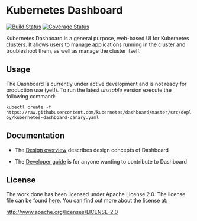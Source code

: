 # Kubernetes Dashboard
[![Build Status](https://travis-ci.org/kubernetes/dashboard.svg?branch=master)](https://travis-ci.org/kubernetes/dashboard)
[![Coverage Status](https://codecov.io/github/bryk/dashboard/coverage.svg?branch=master)](https://codecov.io/github/bryk/dashboard?branch=master)


Kubernetes Dashboard is a general purpose, web-based UI for Kubernetes clusters. It allows users to
manage applications running in the cluster and troubleshoot them, as well as manage the cluster
itself.

## Usage

The Dashboard is currently under active development and is not ready for production use (yet!). To run the latest _unstable_ version execute the following command:

`kubectl create -f https://raw.githubusercontent.com/kubernetes/dashboard/master/src/deploy/kubernetes-dashboard-canary.yaml`

## Documentation

* The [Design overview](docs/design/README.md) describes design concepts of Dashboard

* The [Developer guide](docs/devel/README.md) is for anyone wanting to contribute to Dashboard


## License

The work done has been licensed under Apache License 2.0. The license file can be found
[here](LICENSE). You can find out more about the license at:

http://www.apache.org/licenses/LICENSE-2.0
